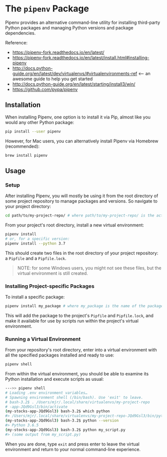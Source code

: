 # The `pipenv` Package

Pipenv provides an alternative command-line utility for installing third-party Python packages and managing Python versions and package dependencies. 

Reference:

  + https://pipenv-fork.readthedocs.io/en/latest/
  + https://pipenv-fork.readthedocs.io/en/latest/install.html#installing-pipenv
  + http://docs.python-guide.org/en/latest/dev/virtualenvs/#virtualenvironments-ref <-- an awesome guide to help you get started
  + http://docs.python-guide.org/en/latest/starting/install3/win/
  + https://github.com/pypa/pipenv

## Installation

When installing Pipenv, one option is to install it via Pip, almost like you would any other Python package:

```sh
pip install --user pipenv
```

However, for Mac users, you can alternatively install Pipenv via Homebrew (recommended):

```sh
brew install pipenv
```

## Usage

### Setup

After installing Pipenv, you will mostly be using it from the root directory of some project repository to manage packages and versions. So navigate to your project directory:

```sh
cd path/to/my-project-repo/ # where path/to/my-project-repo/ is the actual path to your desired project directory
```

From your project's root directory, install a new virtual environment:

```sh
pipenv install
# or, for a specific version:
pipenv install --python 3.7
```

This should create two files in the root directory of your project repository: a `Pipfile` and a `Pipfile.lock`.

> NOTE: for some Windows users, you might not see these files, but the virtual environment is still created.

### Installing Project-specific Packages

To install a specific package:

```sh
pipenv install my_package # where my_package is the name of the package to install
```

This will add the package to the project's `Pipfile` and `Pipfile.lock`, and make it available for use by scripts run within the project's virtual environment.

### Running a Virtual Environment

From your repository's root directory, enter into a virtual environment with all the specified packages installed and ready to use:

```sh
pipenv shell
```

From within the virtual environment, you should be able to examine its Python installation and execute scripts as usual:

```sh
--->> pipenv shell
# Loading .env environment variables…
# Spawning environment shell (/bin/bash). Use 'exit' to leave.
# bash-3.2$ . /Users/mjr/.local/share/virtualenvs/my-project-repo
# -app-JQd9Gsl3/bin/activate
(my-stocks-app-JQd9Gsl3) bash-3.2$ which python
#> /Users/mjr/.local/share/virtualenvs/my-project-repo-JQd9Gsl3/bin/python
(my-stocks-app-JQd9Gsl3) bash-3.2$ python --version
#> Python 3.6.5
(my-stocks-app-JQd9Gsl3) bash-3.2$ python my_script.py
#> (some output from my_script.py)
```

When you are done, type `exit` and press enter to leave the virtual environment and return to your normal command-line experience.
